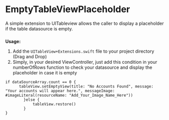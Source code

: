 # EmptyTableViewPlaceholder  
A simple extension to UITableview allows the caller to display a placeholder if the table datasource is empty.

###   
**Usage:**

1.  Add the ```UITableView+Extensions.swift``` file to your project directory (Drag and Drop)
2.  Simply, in your desired ViewController, just add this condition in your numberOfRows function to check your datasource and display the placeholder in case it is empty

```plaintext
if dataSourceArray.count == 0 {      
      tableView.setEmptyView(title: "No Accounts Found", message: "Your accounts will appear here.", messageImage: #imageLiteral(resourceName: "Add_Your_Image_Name_Here"))
        }else {
            tableView.restore()     
        }
}
```
